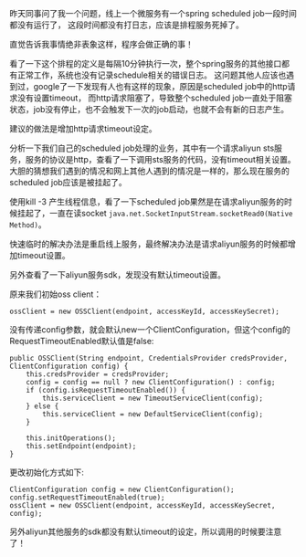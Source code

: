 <!---
markmeta_author: wongoo
markmeta_date: 2017-09-02
markmeta_title: 程序会做正确的事——spring scheduled job未执行的事实
markmeta_categories: experience
markmeta_tags: spring,scheduled,analysis
-->


昨天同事问了我一个问题，线上一个微服务有一个spring scheduled job一段时间都没有运行了，
这段时间都没有打日志，应该是排程服务死掉了。

直觉告诉我事情绝非表象这样，程序会做正确的事！

看了一下这个排程的定义是每隔10分钟执行一次，整个spring服务的其他接口都有正常工作，系统也没有记录schedule相关的错误日志。
这问题其他人应该也遇到过，google了一下发现有人也有这样的现象，原因是scheduled job中的http请求没有设置timeout，
而http请求阻塞了，导致整个scheduled job一直处于阻塞状态，job没有停止，也不会触发下一次的job启动，也就不会有新的日志产生。

建议的做法是增加http请求timeout设定。

分析一下我们自己的scheduled job处理的业务，其中有一个请求aliyun sts服务，服务的协议是http，查看了一下调用sts服务的代码，没有timeout相关设置。
大胆的猜想我们遇到的情况和网上其他人遇到的情况是一样的，那么现在服务的scheduled job应该是被挂起了。

使用kill -3 <PID> 产生线程信息，看了一下scheduled job果然是在请求aliyun服务的时候挂起了，一直在读socket `java.net.SocketInputStream.socketRead0(Native Method)`。

快速临时的解决办法是重启线上服务，最终解决办法是请求aliyun服务的时候都增加timeout设置。

另外查看了一下aliyun服务sdk，发现没有默认timeout设置。

原来我们初始oss client：

```
ossClient = new OSSClient(endpoint, accessKeyId, accessKeySecret);
```

没有传递config参数，就会默认new一个ClientConfiguration，但这个config的RequestTimeoutEnabled默认值是false:

```
public OSSClient(String endpoint, CredentialsProvider credsProvider, ClientConfiguration config) {
    this.credsProvider = credsProvider;
    config = config == null ? new ClientConfiguration() : config;
    if (config.isRequestTimeoutEnabled()) {
        this.serviceClient = new TimeoutServiceClient(config);
    } else {
        this.serviceClient = new DefaultServiceClient(config);
    }

    this.initOperations();
    this.setEndpoint(endpoint);
}
```

更改初始化方式如下:

```
ClientConfiguration config = new ClientConfiguration();
config.setRequestTimeoutEnabled(true);
ossClient = new OSSClient(endpoint, accessKeyId, accessKeySecret, config);
```

另外aliyun其他服务的sdk都没有默认timeout的设定，所以调用的时候要注意了！




